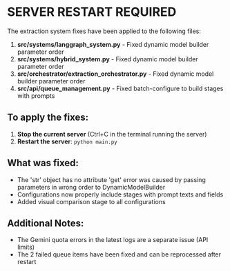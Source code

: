 # SERVER RESTART REQUIRED

The extraction system fixes have been applied to the following files:

1. **src/systems/langgraph_system.py** - Fixed dynamic model builder parameter order
2. **src/systems/hybrid_system.py** - Fixed dynamic model builder parameter order  
3. **src/orchestrator/extraction_orchestrator.py** - Fixed dynamic model builder parameter order
4. **src/api/queue_management.py** - Fixed batch-configure to build stages with prompts

## To apply the fixes:

1. **Stop the current server** (Ctrl+C in the terminal running the server)
2. **Restart the server**: `python main.py`

## What was fixed:

- The 'str' object has no attribute 'get' error was caused by passing parameters in wrong order to DynamicModelBuilder
- Configurations now properly include stages with prompt texts and fields
- Added visual comparison stage to all configurations

## Additional Notes:

- The Gemini quota errors in the latest logs are a separate issue (API limits)
- The 2 failed queue items have been fixed and can be reprocessed after restart